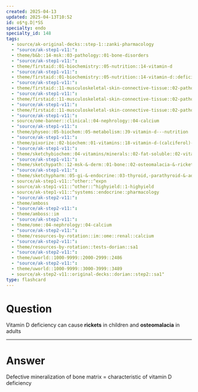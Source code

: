 ```yaml
---
created: 2025-04-13
updated: 2025-04-13T10:52
id: o$*g.D|*SS
specialty: endo
specialty_id: 148
tags:
  - source/ak-original-decks::step-1::zanki-pharmacology
  - "source/ak-step1-v11:": 
  - theme/b&b::14-msk::03-pathology::01-bone-disorders
  - "source/ak-step1-v11:": 
  - theme/firstaid::01-biochemistry::05-nutrition::14-vitamin-d
  - "source/ak-step1-v11:": 
  - theme/firstaid::01-biochemistry::05-nutrition::14-vitamin-d::deficiency
  - "source/ak-step1-v11:": 
  - theme/firstaid::11-musculoskeletal-skin-connective-tissue::02-pathology::11-osteomalacia/rickets
  - "source/ak-step1-v11:": 
  - theme/firstaid::11-musculoskeletal-skin-connective-tissue::02-pathology::11-osteomalacia/rickets::osteomalacia
  - "source/ak-step1-v11:": 
  - theme/firstaid::11-musculoskeletal-skin-connective-tissue::02-pathology::11-osteomalacia/rickets::rickets
  - "source/ak-step1-v11:": 
  - source/ome-banner::clinical::04-nephrology::04-calcium
  - "source/ak-step1-v11:": 
  - theme/physeo::05-biochem::05-metabolism::39-vitamin-d---nutrition
  - "source/ak-step1-v11:": 
  - theme/pixorize::02-biochem::01-vitamins::18-vitamin-d-(calciferol)-deficiency-&-excess
  - "source/ak-step1-v11:": 
  - theme/sketchybiochem::04-vitamins/minerals::02-fat-soluble::02-vitamin-d
  - "source/ak-step1-v11:": 
  - theme/sketchypath::12-msk-&-derm::01-bone::02-osteomalacia-&-rickets
  - "source/ak-step1-v11:": 
  - theme/sketchypharm::05-gi-&-endocrine::03-thyroid,-parathyroid-&-adrenal::03-teriparatide,-vitamin-d,-cinacalcet,-sevelamer
  - source/ak-step1-v11::^other::^expn
  - source/ak-step1-v11::^other::^highyield::1-highyield
  - source/ak-step1-v11::^systems::endocrine::pharmacology
  - "source/ak-step2-v11:": 
  - theme/amboss
  - "source/ak-step2-v11:": 
  - theme/amboss::im
  - "source/ak-step2-v11:": 
  - theme/ome::04-nephrology::04-calcium
  - "source/ak-step2-v11:": 
  - theme/resources-by-rotation::im::ome::renal::calcium
  - "source/ak-step2-v11:": 
  - theme/resources-by-rotation::tests-dorian::sa1
  - "source/ak-step2-v11:": 
  - theme/uworld::1000-9999::2000-2999::2486
  - "source/ak-step2-v11:": 
  - theme/uworld::1000-9999::3000-3999::3489
  - source/ak-step2-v11::original-decks::dorian::step2::sa1"
type: flashcard
---
```


# Question
Vitamin D deficiency can cause **rickets** in children and **osteomalacia** in adults

---

# Answer
Defective mineralization of bone matrix = characteristic of vitamin D deficiency